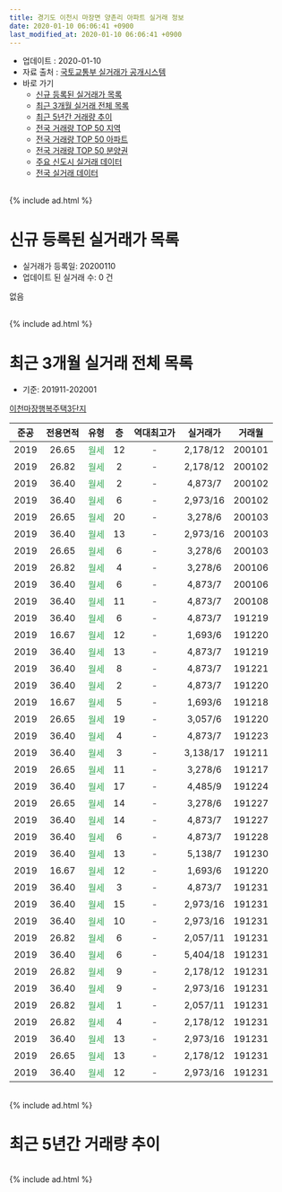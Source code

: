 ```yaml
---
title: 경기도 이천시 마장면 양촌리 아파트 실거래 정보
date: 2020-01-10 06:06:41 +0900
last_modified_at: 2020-01-10 06:06:41 +0900
---
```


* 업데이트 : 2020-01-10
* 자료 출처 : [국토교통부 실거래가 공개시스템](http://rt.molit.go.kr)
* 바로 가기
    * [신규 등록된 실거래가 목록](#신규-등록된-실거래가-목록)
    * [최근 3개월 실거래 전체 목록](#최근-3개월-실거래-전체-목록)
    * [최근 5년간 거래량 추이](#최근-5년간-거래량-추이)
    * [전국 거래량 TOP 50 지역](https://inasie.github.io/apt-trade-info/최근-3개월-전국에서-가장-거래가-많이-발생한-지역)
    * [전국 거래량 TOP 50 아파트](https://inasie.github.io/apt-trade-info/최근-3개월-전국에서-가장-거래가-많이-발생한-아파트)
    * [전국 거래량 TOP 50 분양권](https://inasie.github.io/apt-trade-info/최근-3개월-전국에서-가장-거래가-많이-발생한-분양권)
    * [주요 신도시 실거래 데이터](https://inasie.github.io/apt-trade-info/주요-신도시)
    * [전국 실거래 데이터](https://inasie.github.io/apt-trade-info/전국)
<br>
{% include ad.html %}
<br>

# 신규 등록된 실거래가 목록
* 실거래가 등록일: 20200110
* 업데이트 된 실거래 수: 0 건

없음

<br>
{% include ad.html %}
<br>

# 최근 3개월 실거래 전체 목록
* 기준: 201911-202001


[이천마장행복주택3단지](https://search.naver.com/search.naver?query=%EA%B2%BD%EA%B8%B0%EB%8F%84+%EC%9D%B4%EC%B2%9C%EC%8B%9C+%EB%A7%88%EC%9E%A5%EB%A9%B4+%EC%96%91%EC%B4%8C%EB%A6%AC+%EC%9D%B4%EC%B2%9C%EB%A7%88%EC%9E%A5%ED%96%89%EB%B3%B5%EC%A3%BC%ED%83%9D3%EB%8B%A8%EC%A7%80)

|준공|전용면적|유형|층|역대최고가|실거래가|거래월|
|:---:|:---:|:---:|:---:|:---:|:---:|:---:|
|2019|26.65|<span style="color:#34a853">월세</span>|12|<span style="color:#444444">-</span>|2,178/12|200101|
|2019|26.82|<span style="color:#34a853">월세</span>|2|<span style="color:#444444">-</span>|2,178/12|200102|
|2019|36.40|<span style="color:#34a853">월세</span>|2|<span style="color:#444444">-</span>|4,873/7|200102|
|2019|36.40|<span style="color:#34a853">월세</span>|6|<span style="color:#444444">-</span>|2,973/16|200102|
|2019|26.65|<span style="color:#34a853">월세</span>|20|<span style="color:#444444">-</span>|3,278/6|200103|
|2019|36.40|<span style="color:#34a853">월세</span>|13|<span style="color:#444444">-</span>|2,973/16|200103|
|2019|26.65|<span style="color:#34a853">월세</span>|6|<span style="color:#444444">-</span>|3,278/6|200103|
|2019|26.82|<span style="color:#34a853">월세</span>|4|<span style="color:#444444">-</span>|3,278/6|200106|
|2019|36.40|<span style="color:#34a853">월세</span>|6|<span style="color:#444444">-</span>|4,873/7|200106|
|2019|36.40|<span style="color:#34a853">월세</span>|11|<span style="color:#444444">-</span>|4,873/7|200108|
|2019|36.40|<span style="color:#34a853">월세</span>|6|<span style="color:#444444">-</span>|4,873/7|191219|
|2019|16.67|<span style="color:#34a853">월세</span>|12|<span style="color:#444444">-</span>|1,693/6|191220|
|2019|36.40|<span style="color:#34a853">월세</span>|13|<span style="color:#444444">-</span>|4,873/7|191219|
|2019|36.40|<span style="color:#34a853">월세</span>|8|<span style="color:#444444">-</span>|4,873/7|191221|
|2019|36.40|<span style="color:#34a853">월세</span>|2|<span style="color:#444444">-</span>|4,873/7|191220|
|2019|16.67|<span style="color:#34a853">월세</span>|5|<span style="color:#444444">-</span>|1,693/6|191218|
|2019|26.65|<span style="color:#34a853">월세</span>|19|<span style="color:#444444">-</span>|3,057/6|191220|
|2019|36.40|<span style="color:#34a853">월세</span>|4|<span style="color:#444444">-</span>|4,873/7|191223|
|2019|36.40|<span style="color:#34a853">월세</span>|3|<span style="color:#444444">-</span>|3,138/17|191211|
|2019|26.65|<span style="color:#34a853">월세</span>|11|<span style="color:#444444">-</span>|3,278/6|191217|
|2019|36.40|<span style="color:#34a853">월세</span>|17|<span style="color:#444444">-</span>|4,485/9|191224|
|2019|26.65|<span style="color:#34a853">월세</span>|14|<span style="color:#444444">-</span>|3,278/6|191227|
|2019|36.40|<span style="color:#34a853">월세</span>|14|<span style="color:#444444">-</span>|4,873/7|191227|
|2019|36.40|<span style="color:#34a853">월세</span>|6|<span style="color:#444444">-</span>|4,873/7|191228|
|2019|36.40|<span style="color:#34a853">월세</span>|13|<span style="color:#444444">-</span>|5,138/7|191230|
|2019|16.67|<span style="color:#34a853">월세</span>|12|<span style="color:#444444">-</span>|1,693/6|191220|
|2019|36.40|<span style="color:#34a853">월세</span>|3|<span style="color:#444444">-</span>|4,873/7|191231|
|2019|36.40|<span style="color:#34a853">월세</span>|15|<span style="color:#444444">-</span>|2,973/16|191231|
|2019|36.40|<span style="color:#34a853">월세</span>|10|<span style="color:#444444">-</span>|2,973/16|191231|
|2019|26.82|<span style="color:#34a853">월세</span>|6|<span style="color:#444444">-</span>|2,057/11|191231|
|2019|36.40|<span style="color:#34a853">월세</span>|6|<span style="color:#444444">-</span>|5,404/18|191231|
|2019|26.82|<span style="color:#34a853">월세</span>|9|<span style="color:#444444">-</span>|2,178/12|191231|
|2019|36.40|<span style="color:#34a853">월세</span>|9|<span style="color:#444444">-</span>|2,973/16|191231|
|2019|26.82|<span style="color:#34a853">월세</span>|1|<span style="color:#444444">-</span>|2,057/11|191231|
|2019|26.82|<span style="color:#34a853">월세</span>|4|<span style="color:#444444">-</span>|2,178/12|191231|
|2019|36.40|<span style="color:#34a853">월세</span>|13|<span style="color:#444444">-</span>|2,973/16|191231|
|2019|26.65|<span style="color:#34a853">월세</span>|13|<span style="color:#444444">-</span>|2,178/12|191231|
|2019|36.40|<span style="color:#34a853">월세</span>|12|<span style="color:#444444">-</span>|2,973/16|191231|


<br>
{% include ad.html %}
<br>

# 최근 5년간 거래량 추이


<div style="width:100%;">
    <canvas id="deal_progress" height="200"></canvas>
</div>

<script>
new Chart(document.getElementById("deal_progress"), {
    type: 'line',
    data: {
        labels: ['201501','201502','201503','201504','201505','201506','201507','201508','201509','201510','201511','201512','201601','201602','201603','201604','201605','201606','201607','201608','201609','201610','201611','201612','201701','201702','201703','201704','201705','201706','201707','201708','201709','201710','201711','201712','201801','201802','201803','201804','201805','201806','201807','201808','201809','201810','201811','201812','201901','201902','201903','201904','201905','201906','201907','201908','201909','201910','201911','201912','202001'],
        datasets: [{
            label: '매매',
            pointRadius: 1,
            data: [0, 0, 0, 0, 0, 0, 0, 0, 0, 0, 0, 0, 0, 0, 0, 0, 0, 0, 0, 0, 0, 0, 0, 0, 0, 0, 0, 0, 0, 0, 0, 0, 0, 0, 0, 0, 0, 0, 0, 0, 0, 0, 0, 0, 0, 0, 0, 0, 0, 0, 0, 0, 0, 0, 0, 0, 0, 0, 0, 0, 0],
            borderColor: "rgba(255, 201, 14, 1)",
            backgroundColor: "rgba(255, 201, 14, 0.5)",
            fill: false,
            lineTension: 0
        },{
            label: '전월세',
            pointRadius: 1,
            data: [0, 0, 0, 0, 0, 0, 0, 0, 0, 0, 0, 0, 0, 0, 0, 0, 0, 0, 0, 0, 0, 0, 0, 0, 0, 0, 0, 0, 0, 0, 0, 0, 0, 0, 0, 0, 0, 0, 0, 0, 0, 0, 0, 0, 0, 0, 0, 0, 0, 0, 0, 0, 0, 0, 0, 0, 0, 0, 0, 28, 10],
            borderColor: "rgba(0, 141, 185, 1)",
            backgroundColor: "rgba(0, 141, 185, 0.5)",
            fill: false,
            lineTension: 0
        }
        ]
    },
    options: {
        responsive: true,
        title: {
            display: false
        },
        tooltips: {
            mode: 'index',
            intersect: false
        },
        hover: {
            mode: 'nearest',
            intersect: true
        },
        scales: {
            xAxes: [{
                display: true,
                scaleLabel: {
                    display: true,
                    labelString: '년/월'
                }
            }],
            yAxes: [{
                display: true,
                ticks: {
                    suggestedMin: 0,
                },
                scaleLabel: {
                    display: true,
                    labelString: '실거래 수'
                }
            }]
        }
    }
});

</script>


<br>
{% include ad.html %}
<br>

